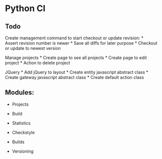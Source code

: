 Python CI
=========

Todo
----

Create management command to start checkout or update revision:
	* Assert revision number is newer
	* Save all diffs for later purpose
	* Checkout or update to newest version
	 
Manage projects
	* Create page to see all projects
	* Create page to edit project
	* Action to delete project
	
JQuery
	* Add jQuery to layout
	* Create entity javascript abstract class
	* Create gateway javascript abstract class
	* Create default action class



Modules:
--------
* Projects
 * Build
 * Statistics
 * Checkstyle

* Builds


* Versioning

